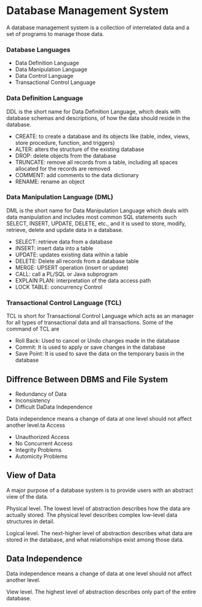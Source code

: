 # Database Management System

A database management system is a collection of interrelated data and a set of programs to manage those data.

### Database Languages
-  Data Definition Language
-  Data Manipulation Language
-  Data Control Language
-  Transactional Control Language

###  Data Definition Language
DDL is the short name for Data Definition Language, which deals with database schemas and descriptions, of how the data should reside in the database.

- CREATE: to create a database and its objects like (table, index, views, store procedure, function, and triggers)
- ALTER: alters the structure of the existing database
- DROP: delete objects from the database
- TRUNCATE: remove all records from a table, including all spaces allocated for the records are removed
- COMMENT: add comments to the data dictionary
- RENAME: rename an object

### Data Manipulation Language (DML)

DML is the short name for Data Manipulation Language which deals with data manipulation and includes most common SQL statements such SELECT, INSERT, UPDATE, DELETE, etc., and it is used to store, modify, retrieve, delete and update data in a database.

-  SELECT: retrieve data from a database
-  INSERT: insert data into a table
-  UPDATE: updates existing data within a table
-  DELETE: Delete all records from a database table
-  MERGE: UPSERT operation (insert or update)
-  CALL: call a PL/SQL or Java subprogram
-  EXPLAIN PLAN: interpretation of the data access path
-  LOCK TABLE: concurrency Control

### Transactional Control Language (TCL)

TCL is short for Transactional Control Language which acts as an manager for all types of transactional data and all transactions. Some of the command of TCL are

-   Roll Back: Used to cancel  or Undo changes made in the database 
-   Commit: It is used to apply or save changes in the database
-   Save Point: It is used to save the data on the temporary basis in the database

## Diffrence Between DBMS and File System
- Redundancy of Data
- Inconsistency
- Difficult DaData Independence

Data independence means a change of data at one level should not affect another level.ta Access
- Unauthorized Access
- No Concurrent Access
- Integrity Problems
- Automicity Problems

## View of Data
A major purpose of a database system is to provide users with an abstract view of the data.

Physical level. The lowest level of abstraction describes how the data are actually stored. The physical level describes complex low-level data structures in detail.

Logical level. The next-higher level of abstraction describes what data are stored in the database, and what relationships exist among those data.

## Data Independence

Data independence means a change of data at one level should not affect another level.


View level. The highest level of abstraction describes only part of the entire database.
